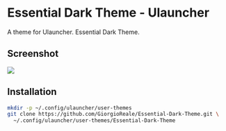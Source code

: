 # Essential Dark Theme - Ulauncher

A theme for Ulauncher. Essential Dark Theme.

## Screenshot
![](Screenshot_2022-04-24_01-40-36.png)

## Installation

```sh
mkdir -p ~/.config/ulauncher/user-themes
git clone https://github.com/GiorgioReale/Essential-Dark-Theme.git \
  ~/.config/ulauncher/user-themes/Essential-Dark-Theme
```
